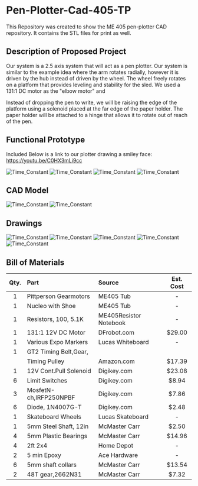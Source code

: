 # Pen-Plotter-Cad-405-TP
 This Repository was created to show the ME 405 pen-plotter CAD repository. It contains the STL files for print as well.

## **Description of Proposed Project**
Our  system is a 2.5 axis system that will act as a pen plotter. Our system is similar to the example idea where the arm rotates radially, however it is driven by the hub instead of driven by the wheel. The wheel freely rotates on a platform that provides leveling and stability for the sled. We used a 131:1 DC motor as the "elbow motor" and 

Instead of dropping the pen to write, we will be raising the edge of the platform using a solenoid placed at the far edge of the paper holder. The paper holder will be attached to a hinge that allows it to rotate out of reach of the pen. 

## **Functional Prototype**
Included Below is a link to our plotter drawing a smiley face: 
https://youtu.be/C0HX3mLi9cc

![Time_Constant](full_inact3.png)
![Time_Constant](pen_upclose2.jpg)
![Time_Constant](underneath2.jpg)
![Time_Constant](no_pen2.jpg)

## **CAD Model**
![Time_Constant](angled-view-sled.png)
![Time_Constant](Top-View-Sled.png)
## **Drawings**
![Time_Constant](top_down.jpg)
![Time_Constant](pen_holder.jpg)
![Time_Constant](Sled.jpg)
![Time_Constant](base.jpg)
![Time_Constant](wheel_track.jpg)

## **Bill of Materials**
| Qty. | Part                  | Source                | Est. Cost |
|:----:|:----------------------|:----------------------|:---------:|
|  1   | Pittperson Gearmotors | ME405 Tub             |     -     |
|  1   | Nucleo with Shoe      | ME405 Tub             |     -     |
|  1   | Resistors, 100, 5.1K  | ME405Resistor Notebook|     -     |
|  1   | 131:1 12V DC Motor    | DFrobot.com           |   $29.00  |
|  1   | Various Expo Markers  | Lucas Whiteboard      |     -     |
|  1   | GT2 Timing Belt,Gear, |                       |           |
|      | Timing Pulley         | Amazon.com            |   $17.39  |
|  1   | 12V Cont.Pull Solenoid| Digikey.com           |   $23.08  |
|  6   | Limit Switches        | Digikey.com           |   $8.94   |
|  3   | MosfetN-ch,IRFP250NPBF| Digikey.com           |   $7.86   |
|  6   | Diode, 1N4007G-T      | Digikey.com           |   $2.48   |
|  1   | Skateboard Wheels     | Lucas Skateboard      |     -     |
|  1   | 5mm Steel Shaft, 12in | McMaster Carr         |   $2.50   |
|  4   | 5mm Plastic Bearings  | McMaster Carr         |   $14.96  |
|  4   | 2ft 2x4               | Home Depot            |     -     |
|  2   | 5 min Epoxy           | Ace Hardware          |     -     |
|  6   | 5mm shaft collars     | McMaster Carr         |   $13.54  |
|  2   | 48T gear,2662N31      | McMaster Carr         |   $7.32   |

